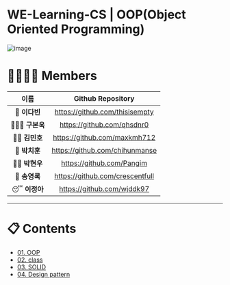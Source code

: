 # WE-Learning-CS | OOP(Object Oriented Programming)

![image](https://user-images.githubusercontent.com/86424094/146403187-7792f5aa-d6b2-42ed-8b37-1179cef30c78.png)


# 👨‍👨‍👧‍👦 Members 
|이름|Github Repository|
|:---:|:----:|
|👑 **이다빈**|https://github.com/thisisempty|
|👨🏼‍🏭 **구본욱**|https://github.com/qhsdnr0|
|💪🏻 **김민호**|https://github.com/maxkmh712|
|🤫 **박치훈**|https://github.com/chihunmanse|
|👦🏻 **박현우**|https://github.com/Pangim|
|🥊 **송영록**|https://github.com/crescentfull|
|😴 **이정아**|https://github.com/wjddk97|

******

# 📋 Contents

- [01. OOP](https://github.com/WE-Learning-CS/OOP/tree/main/01_OOP#readme)
- [02. class](https://github.com/WE-Learning-CS/OOP/tree/main/02_class#readme)
- [03. SOLID](https://github.com/WE-Learning-CS/OOP/tree/main/03_SOLID#readme)
- [04. Design pattern](https://github.com/WE-Learning-CS/OOP/tree/main/04_design_pattern#readme)
